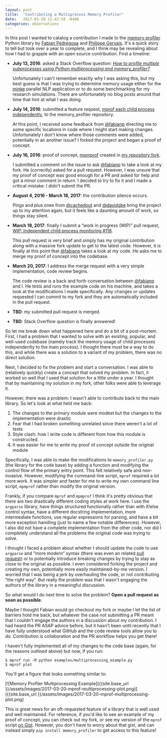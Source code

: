 ```yaml
---
layout: post
title:  "Contributing a Multiprocess Memory Profiler"
date:   2017-03-20 11:42:58 -0400
categories: observations
---
```


In this post I wanted to catalog a contribution I made to the [memory profiler](https://pypi.python.org/pypi/memory_profiler/) Python library by [Fabian Pedregosa](http://fseoane.net/) and [Philippe Gervais](https://github.com/pgervais). It's a quick story to tell but took over a year to complete, and I think may be revealing about how I had to grapple with an open source contribution. First a timeline:

- **July 13, 2016**: asked a Stack Overflow question: _[How to profile multiple subprocesses using Python multiprocessing and memory_profiler?](http://stackoverflow.com/questions/38358881/how-to-profile-multiple-subprocesses-using-python-multiprocessing-and-memory-pro)_

    Unfortunately I can't remember exactly why I was asking this, but my best guess is that I was trying to determine memory usage either for the [minke](https://github.com/bbengfort/minke) parallel NLP application or to do some benchmarking for my research simulations. There are unfortunately no blog posts around that time that hint at what I was doing.

- **July 14, 2016**: submitted a feature request, [mprof each child process independently](https://github.com/fabianp/memory_profiler/issues/118), to the memory_profiler repository.

    At this point, I received some feedback from [@fabianp](https://github.com/fabianp) directing me to some specific locations in code where I might start making changes. Unfortunately I don't know where those comments were added, potentially in an another issue? I forked the project and began a proof of concept.

- **July 16, 2016**: proof of concept, [mpmprof](https://gist.github.com/bbengfort/574e0b5acf0068527f74bba897538dcb) created in [my repository fork](https://github.com/bbengfort/memory_profiler/).

    I submitted a comment on the issue to ask [@fabianp](https://github.com/fabianp) to take a look at my fork. He (correctly) asked for a pull request. However, I was unsure that my proof of concept was good enough for a PR and asked for help and got a minor comment in return. I decided to try to fix it and I made a critical mistake: I didn't submit the PR.

- **August 4, 2016 - March 18, 2017**: the contribution silence occurs.

    Pings and plus ones from [@cachedout](https://github.com/cachedout) and [@davidgbe](https://github.com/davidgbe) bring the project up to my attention again, but it feels like a daunting amount of work, so things stay silent.

- **March 18, 2017**: finally I submit a &ldquo;work in progress (WIP)&rdquo; pull request, [WIP: Independent child process monitoring #118](https://github.com/fabianp/memory_profiler/pull/134).

    This pull request is very brief and simply has my original contribution along with a massive fork update to get to the latest code. However, it is finally at this point that [@fabianp](https://github.com/fabianp) takes a look at my code. He asks me to merge my proof of concept into the codebase.

- **March 20, 2017**: I address the merge request with a very simple implementation, code review begins.

    The code review is a back and forth conversation between [@fabianp](https://github.com/fabianp) and I. He tests and runs the example code on his machine, and takes a look at the modifications I made specifically. Any changes or updates requested I can commit to my fork and they are automatically included in the pull request.

- **TBD**: my submitted pull request is merged.

- **TBD**: Stack Overflow question is finally answered!

So let me break down what happened here and do a bit of a post-mortem. First, I had a problem that I wanted to solve with an existing, popular, and well-used codebase (namely track the memory usage of child processes independently to the main process). I thought there must be a way to do this, and while there was a solution to a variant of my problem, there was no direct solution.

Next, I decided to fix the problem and start a conversation. I was able to (relatively quickly) create a concept that solved my problem. In fact, it worked so well that I used that solution for a little under a year. I thought that by maintaining my solution in my fork, other folks were able to leverage it.

However, there was a problem: I wasn't able to contribute back to the main library. So let's look at what held me back:

1. The changes to the primary module were modest but the changes to the implementation were drastic
2. Fear that I had broken something unrelated since there weren't a lot of tests
3. Style clash: how I write code is different from how this module is constructed.
4. It was easier for me to write my proof of concept outside the original module

Specifically, I was able to make the modifications to `memory_profiler.py` (the library for the code base) by adding a function and modifying the control flow of the primary entry point. This felt relatively safe and non-invasive. However, modifying the command-line script, `mprof` required a lot more work. It was simpler and faster for me to write my own command line script, `mpmprof` rather than modify the original version.

Frankly, if you compare `mprof` and `mpmprof` I think it's pretty obvious that there are two drastically different coding styles at work here. I use the `argparse` library, have things structured functionally rather than with if/else control syntax, have a different docstring implementation, more intermediate functions, use regular expressions for parsing, and have a bit more exception handling (just to name a few notable differences). However, I also did not have a complete implementation from the other code, nor did I completely understand all the problems the original code was trying to solve.

I thought I faced a problem about whether I should update the code to use `argparse` and &ldquo;more modern&rdquo; syntax (there was even an related [pull request](https://github.com/fabianp/memory_profiler/pull/128)) or to potentially introduce breaking changes by trying to stay as close to the original as possible. I even considered forking the project and creating my own, potentially more easily maintained-by-me version. I worried that I was being a jerk by overhauling the code, or not contributing &ldquo;the right way&rdquo;. But really the problem was that I wasn't engaging the authors of the library in a meaningful discussion.

So what would I do next time to solve the problem? **Open a pull request as soon as possible**.

Maybe I thought Fabian would go checkout my fork or maybe I let the list of barriers hold me back, but whatever the case not submitting a PR meant that I couldn't engage the authors in a discussion about my contribution. I had heard the PR ASAP advice before, but it hasn't been until recently that I have fully understood what GitHub and the code review tools allow you to do. Contribution is collaboration and the PR workflow helps you get there!

I haven't fully implemented all of my changes to the code base (again, for the reasons outlined above) but now, if you run:

```
$ mprof run -M python examples/multiprocessing_example.py
$ mprof plot
```

You'll get a figure that looks something similar to:

[![Memory Profiler Multiprocessing Example]({{site.base_url }}/assets/images/2017-03-20-mprof-multiprocessing-plot.png)]({{site.base_url }}/assets/images/2017-03-20-mprof-multiprocessing-plot.png)

This is great news for an oft-requested feature of a library that is well used and well maintained. For reference, if you'd like to see an example of my proof of concept, you can check out my fork, or see my version of the `mprof` script [on Gist](https://gist.github.com/bbengfort/574e0b5acf0068527f74bba897538dcb). However, you don't have to worry about that gist, and can instead simply `pip install memory_profiler` to get access to this feature!

